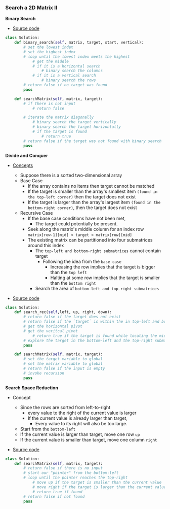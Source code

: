### Search a 2D Matrix II
**Binary Search**
- [Source code](source/Binary.py)
```python
class Solution:
    def binary_search(self, matrix, target, start, vertical):
        # set the lowest index
        # set the highest index
        # loop until the lowest index meets the highest
            # get the middle
            # if it is a horizontal search
                # binary search the columns
            # if it is a vertical search
                # binary search the rows
        # return false if no target was found
        pass 

    def searchMatrix(self, matrix, target):
        # if there is not input
            # return false

        # iterate the matrix diagonally
            # binary search the target vertically
            # binary search the target horizontally
            # if the target is found
                # return true
        # return false if the target was not found with binary search
        pass 
```

**Divide and Conquer**
- [Concepts](images/Divide.png)
    - Suppose there is a sorted two-dimensional array
    - Base Case
        - If the array contains no items then target cannot be matched 
        - If the target is smaller than the array's smallest item `(found in the top-left corner)` then the target does not exist
        - If the target is larger than the array's largest item `(found in the bottom-right corner)`, then the target does not exist 
    - Recursive Case
        - If the base case conditions have not been met, 
            - The target could potentially be present. 
        - Seek along the matrix's middle column for an index row `matrix[row-1][mid] < target < matrix[row][mid]`
        - The existing matrix can be partitioned into four submatrices around this index
            - The `top-left and bottom-right submatrices` cannot contain target
                - Following the idea from the `base case`
                    - Increasing the row implies that the target is bigger than the `top left`
                    - Halting at some row implies that the target is smaller than the `bottom right`
            - Search the area of `bottom-left and top-right submatrices`  

- [Source code](source/Divide.py)
```python
class Solution:
    def search_rec(self,left, up, right, down):
        # return false if the target does not exist 
        # return false if the `target` is within the in top-left and bottom-right submatrices
        # get the horizontal pivot
        # get the veritcal pivot
            # return true if the target is found while locating the middle
        # explore the target in the bottom-left and the top-right submatrices
        pass

    def searchMatrix(self, matrix, target):
        # set the target variable to global
        # set the matrix variable to global
        # return false if the input is empty
        # invoke recursion
        pass
``` 

**Search Space Reduction**
- Concept
    - Since the rows are sorted from left-to-right
        - every value to the right of the current value is larger 
        - If the current value is already larger than target,
            - Every value to its right will also be too large.        
    - Start from the `bottom-left` 
    - If the current value is larger than target, move one row `up`
    - If the current value is smaller than target, move one column `right` 

- [Source code](source/Reduction.py)
```python
class Solution:
    def searchMatrix(self, matrix, target):
        # return false if there is no input
        # start our "pointer" from the bottom-left
        # loop until the pointer reaches the top-right
            # move up if the target is smaller than the current value
            # move right if the target is larger than the current value
            # return true if found
        # return false if not found
        pass 
```
